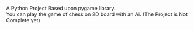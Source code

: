 A Python Project Based upon pygame library.<br>
You can play the game of chess on 2D board with an Ai.
(The Project is Not Complete yet)
